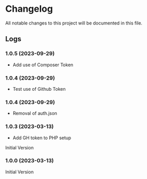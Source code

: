 # Changelog

All notable changes to this project will be documented in this file.

## Logs

### 1.0.5 (2023-09-29)

- Add use of Composer Token

### 1.0.4 (2023-09-29)

- Test use of Github Token

### 1.0.4 (2023-09-29)

- Removal of auth.json

### 1.0.3 (2023-03-13)

- Add GH token to PHP setup

Initial Version
### 1.0.0 (2023-03-13)

Initial Version
